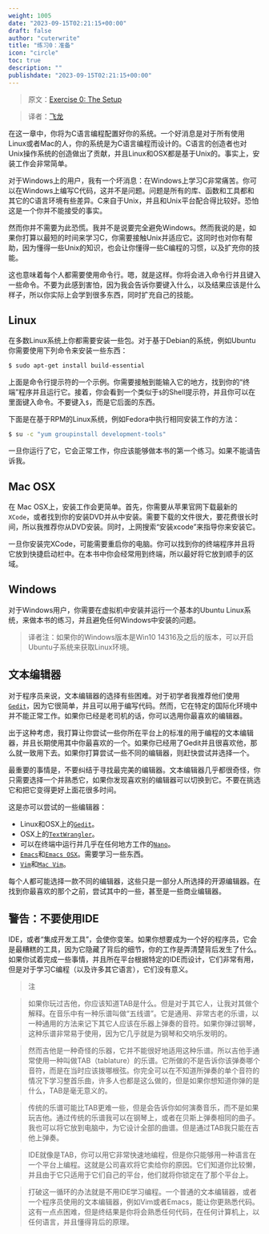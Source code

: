 ```yaml
---
weight: 1005
date: "2023-09-15T02:21:15+00:00"
draft: false
author: "cuterwrite"
title: "练习0：准备"
icon: "circle"
toc: true
description: ""
publishdate: "2023-09-15T02:21:15+00:00"
---
```




> 原文：[Exercise 0: The Setup](http://c.learncodethehardway.org/book/ex0.html)

> 译者：[飞龙](https://github.com/wizardforcel)

在这一章中，你将为C语言编程配置好你的系统。一个好消息是对于所有使用Linux或者Mac的人，你的系统是为C语言编程而设计的。C语言的创造者也对Unix操作系统的创造做出了贡献，并且Linux和OSX都是基于Unix的。事实上，安装工作会非常简单。

对于Windows上的用户，我有一个坏消息：在Windows上学习C非常痛苦。你可以在Windows上编写C代码，这并不是问题。问题是所有的库、函数和工具都和其它的C语言环境有些差异。C来自于Unix，并且和Unix平台配合得比较好。恐怕这是一个你并不能接受的事实。

然而你并不需要为此恐慌。我并不是说要完全避免Windows。然而我说的是，如果你打算以最短的时间来学习C，你需要接触Unix并适应它。这同时也对你有帮助，因为懂得一些Unix的知识，也会让你懂得一些C编程的习惯，以及扩充你的技能。

这也意味着每个人都需要使用命令行。嗯，就是这样。你将会进入命令行并且键入一些命令。不要为此感到害怕，因为我会告诉你要键入什么，以及结果应该是什么样子，所以你实际上会学到很多东西，同时扩充自己的技能。

## Linux

在多数Linux系统上你都需要安装一些包。对于基于Debian的系统，例如Ubuntu你需要使用下列命令来安装一些东西：

```sh
$ sudo apt-get install build-essential
```

上面是命令行提示符的一个示例。你需要接触到能输入它的地方，找到你的“终端”程序并且运行它。接着，你会看到一个类似于`$`的Shell提示符，并且你可以在里面键入命令。不要键入`$`，而是它后面的东西。

下面是在基于RPM的Linux系统，例如Fedora中执行相同安装工作的方法：

```sh
$ su -c "yum groupinstall development-tools"
```

一旦你运行了它，它会正常工作，你应该能够做本书的第一个练习。如果不能请告诉我。

## Mac OSX

在 Mac OSX上，安装工作会更简单。首先，你需要从苹果官网下载最新的`XCode`，或者找到你的安装DVD并从中安装。需要下载的文件很大，要花费很长时间，所以我推荐你从DVD安装。同时，上网搜索“安装xcode”来指导你来安装它。

一旦你安装完XCode，可能需要重启你的电脑。你可以找到你的终端程序并且将它放到快捷启动栏中。在本书中你会经常用到终端，所以最好将它放到顺手的区域。

## Windows

对于Windows用户，你需要在虚拟机中安装并运行一个基本的Ubuntu Linux系统，来做本书的练习，并且避免任何Windows中安装的问题。

> 译者注：如果你的Windows版本是Win10 14316及之后的版本，可以开启Ubuntu子系统来获取Linux环境。

## 文本编辑器

对于程序员来说，文本编辑器的选择有些困难。对于初学者我推荐他们使用[`Gedit`](http://projects.gnome.org/gedit/)，因为它很简单，并且可以用于编写代码。然而，它在特定的国际化环境中并不能正常工作。如果你已经是老司机的话，你可以选用你最喜欢的编辑器。

出于这种考虑，我打算让你尝试一些你所在平台上的标准的用于编程的文本编辑器，并且长期使用其中你最喜欢的一个。如果你已经用了Gedit并且很喜欢他，那么就一致用下去。如果你打算尝试一些不同的编辑器，则赶快尝试并选择一个。

最重要的事情是，不要纠结于寻找最完美的编辑器。文本编辑器几乎都很奇怪，你只需要选择一个并熟悉它，如果你发现喜欢别的编辑器可以切换到它。不要在挑选它和把它变得更好上面花很多时间。

这是亦可以尝试的一些编辑器：

+ Linux和OSX上的[`Gedit`](http://projects.gnome.org/gedit/)。
+ OSX上的[`TextWrangler`](http://www.barebones.com/products/textwrangler/)。
+ 可以在终端中运行并几乎在任何地方工作的[`Nano`](http://www.nano-editor.org/)。
+ [`Emacs`](http://www.gnu.org/software/emacs/)和[`Emacs OSX`](http://emacsformacosx.com/)。需要学习一些东西。
+ [`Vim`](http://www.vim.org/)和[`Mac Vim`](http://code.google.com/p/macvim/)。

每个人都可能选择一款不同的编辑器，这些只是一部分人所选择的开源编辑器。在找到你最喜欢的那个之前，尝试其中的一些，甚至是一些商业编辑器。

## 警告：不要使用IDE

IDE，或者“集成开发工具”，会使你变笨。如果你想要成为一个好的程序员，它会是最糟糕的工具，因为它隐藏了背后的细节，你的工作是弄清楚背后发生了什么。如果你试着完成一些事情，并且所在平台根据特定的IDE而设计，它们非常有用，但是对于学习C编程（以及许多其它语言），它们没有意义。

> 注

> 如果你玩过吉他，你应该知道TAB是什么。但是对于其它人，让我对其做个解释。在音乐中有一种乐谱叫做“五线谱”。它是通用、非常古老的乐谱，以一种通用的方法来记下其它人应该在乐器上弹奏的音符。如果你弹过钢琴，这种乐谱非常易于使用，因为它几乎就是为钢琴和交响乐发明的。

> 然而吉他是一种奇怪的乐器，它并不能很好地适用这种乐谱。所以吉他手通常使用一种叫做TAB（tablature）的乐谱。它所做的不是告诉你该弹奏哪个音符，而是在当时应该拨哪根弦。你完全可以在不知道所弹奏的单个音符的情况下学习整首乐曲，许多人也都是这么做的，但是如果你想知道你弹的是什么，TAB是毫无意义的。

> 传统的乐谱可能比TAB更难一些，但是会告诉你如何演奏音乐，而不是如果玩吉他。通过传统的乐谱我可以在钢琴上，或者在贝斯上弹奏相同的曲子。我也可以将它放到电脑中，为它设计全部的曲谱。但是通过TAB我只能在吉他上弹奏。

> IDE就像是TAB，你可以用它非常快速地编程，但是你只能够用一种语言在一个平台上编程。这就是公司喜欢将它卖给你的原因。它们知道你比较懒，并且由于它只适用于它们自己的平台，他们就将你锁定在了那个平台上。

> 打破这一循环的办法就是不用IDE学习编程。一个普通的文本编辑器，或者一个程序员使用的文本编辑器，例如Vim或者Emacs，能让你更熟悉代码。这有一点点困难，但是终结果是你将会熟悉任何代码，在任何计算机上，以任何语言，并且懂得背后的原理。
